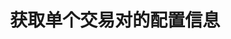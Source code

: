 ---
title: 获取单个交易对的配置信息
position_number: 2
type: get
description: /v1/public/symbol/detail
parameters:
    -
        name: symbol
        type: string
        mandatory: true
        default: N/A
        description: 交易对
        ranges:
content_markdown: 注：**此方法不需要签名**
left_code_blocks:
    -
        code_block: "public void getKLine() {\r\n\tString text = HttpUtil.get(URL + \"/data/api/v1/getKLine?market=btc_usdt&type=1min&since=0\");\r\n\tSystem.out.println(text);\r\n}"
        title: Java
        language: java
right_code_blocks:
    -
        code_block: |-
            {
              "error": {
                "code": "",
                "msg": ""
              },
              "msgInfo": "",
              "result": {
                "baseCoin": "", //标的资产
                "baseCoinDisplayPrecision": 0, //标的币种显示精度
                "baseCoinPrecision": 0, //标的币种精度
                "contractSize": 0, //合约乘数（面值）
                "contractType": "", //合约类型，永续，交割
                "depthPrecisionMerge": 0, //盘口精度合并
                "initLeverage": 0, //初始杠杆倍数
                "labels": [], //标签
                "liquidationFee": 0, //强平手续费
                "makerFee": 0, //maker手续费
                "maxEntrusts": 0, //最多open条件单
                "maxOpenOrders": 0, //最多open订单
                "minNotional": 0, //最小名义价值
                "minPrice": 0, //最小价格
                "minQty": 0, //最小数量
                "multiplierDown": 0, //限价卖单下限百分比
                "multiplierUp": 0, //限价买单价格上限百分比
                "onboardDate": 0, //上线时间
                "pricePrecision": 0, //价格精度
                "quantityPrecision": 0, //数量精度
                "quoteCoin": "", //报价资产
                "quoteCoinDisplayPrecision": 0, //报价币种显示精度
                "quoteCoinPrecision": 0, //报价币种精度
                "state": 0, //状态
                "supportEntrustType": "", //支持计划委托类型
                "supportOrderType": "", //支持订单类型
                "supportTimeInForce": "", //支持有效方式
                "symbol": "", //交易对
                "takerFee": 0, //taker手续费
                "tradeSwitch": false, //交易对开关
                "underlyingType": "" //标的类型，币本位，u本位
              },
              "returnCode": 0
            }
        title: Response
        language: json
---